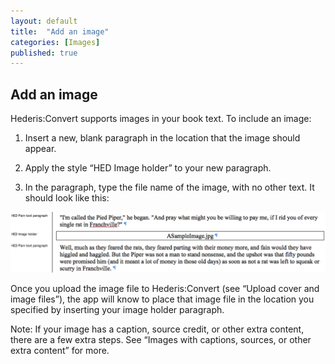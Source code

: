 ```yaml
---
layout: default
title:  "Add an image"
categories: [Images]
published: true
---
```


<section data-type="chapter" class="hsecchapter" data-hederis-type="hsecchapter" id="pgUAydXqF"><h1 data-hederis-type="hblkchaptitle" class="hblkchaptitle" id="pAZgqQks3">Add an image</h1>
    <p class="hblkp" data-hederis-type="hblkp" id="pdZFe8LEJ">Hederis:Convert supports images in your book text. To include an image:</p>
    <ol class="hwprnum-liststart" data-hederis-type="hwprnum-liststart" id="p2gggccP7"><li class="hblkoli" data-hederis-type="hblkoli" id="libHoKLSnU"><p class="hblkoli" data-hederis-type="hblkoli" id="pp3lPihbB">Insert a new, blank paragraph in the location that the image should appear.</p></li>
    <li class="hblkoli" data-hederis-type="hblkoli" id="liwgTHNsEs"><p class="hblkoli" data-hederis-type="hblkoli" id="p0P9PclrZ">Apply the style &#8220;HED Image holder&#8221; to your new paragraph.</p></li>
    <li class="hblkoli" data-hederis-type="hblkoli" id="liKRTMtAYw"><p class="hblkoli" data-hederis-type="hblkoli" id="pQnX3px41">In the paragraph, type the file name of the image, with no other text. It should look like this:</p></li>
    </ol>
    <img data-hederis-type="hblkimg" class="hblkimg" id="pwhNDxN4Y" src="/images/image-1.png"/>
    <p class="hblkp" data-hederis-type="hblkp" id="plvmlCTQC">Once you upload the image file to Hederis:Convert (see &#8220;Upload cover and image files&#8221;), the app will know to place that image file in the location you specified by inserting your image holder paragraph.</p>
    <p class="hblkp" data-hederis-type="hblkp" id="puDYQcquL">Note: If your image has a caption, source credit, or other extra content, there are a few extra steps. See &#8220;Images with captions, sources, or other extra content&#8221; for more.</p>
    </section>
    